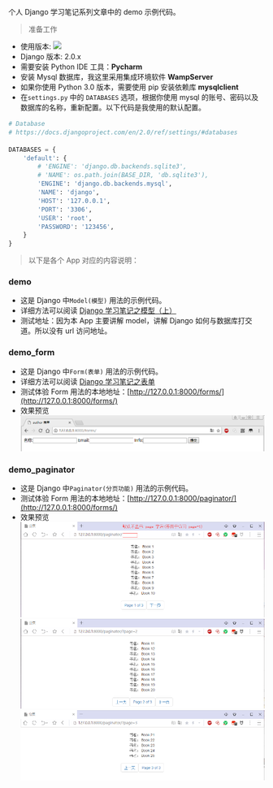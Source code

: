 
个人 Django 学习笔记系列文章中的 demo 示例代码。

> 准备工作
- 使用版本:  ![](https://img.shields.io/badge/Python-3.x-blue.svg)
- Django 版本: 2.0.x
- 需要安装 Python IDE 工具：**Pycharm**
- 安装 Mysql 数据库，我这里采用集成环境软件 **WampServer**
- 如果你使用 Python 3.0 版本，需要使用 pip 安装依赖库 **mysqlclient** 
- 在`settings.py` 中的 `DATABASES` 选项，根据你使用 mysql 的账号、密码以及数据库的名称，重新配置。以下代码是我使用的默认配置。
```python
# Database
# https://docs.djangoproject.com/en/2.0/ref/settings/#databases

DATABASES = {
    'default': {
        # 'ENGINE': 'django.db.backends.sqlite3',
        # 'NAME': os.path.join(BASE_DIR, 'db.sqlite3'),
        'ENGINE': 'django.db.backends.mysql',
        'NAME': 'django',
        'HOST': '127.0.0.1',
        'PORT': '3306',
        'USER': 'root',
        'PASSWORD': '123456',
    }
}
```

 
> 以下是各个 App 对应的内容说明：
### **demo** 
- 这是 Django 中`Model(模型)` 用法的示例代码。
- 详细方法可以阅读 [Django 学习笔记之模型（上）](https://mp.weixin.qq.com/s/Zdd7gT0T7RWee86P2S6IXA)
- 测试地址：因为本 App 主要讲解 model，讲解 Django 如何与数据库打交道。所以没有 url 访问地址。

### **demo_form**
- 这是 Django 中`Form(表单)` 用法的示例代码。
- 详细方法可以阅读 [Django 学习笔记之表单](https://mp.weixin.qq.com/s/JgraaUPnzddOJ0QHzqAUwA)
- 测试体验 Form 用法的本地地址：[http://127.0.0.1:8000/forms/](http://127.0.0.1:8000/forms/)
- 效果预览
![](pics/demo_form1.png)

### **demo_paginator**
- 这是 Django 中`Paginator(分页功能)` 用法的示例代码。
- 测试体验 Form 用法的本地地址：[http://127.0.0.1:8000/paginator/](http://127.0.0.1:8000/forms/)
- 效果预览
![](pics/demo_paginator1.png)
![](pics/demo_paginator2.png)
![](pics/demo_paginator3.png)